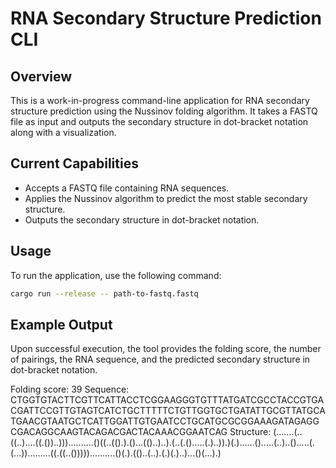 # RNA Secondary Structure Prediction CLI

## Overview

This is a work-in-progress command-line application for RNA secondary structure prediction using the Nussinov folding algorithm. It takes a FASTQ file as input and outputs the secondary structure in dot-bracket notation along with a visualization.

## Current Capabilities

- Accepts a FASTQ file containing RNA sequences.
- Applies the Nussinov algorithm to predict the most stable secondary structure.
- Outputs the secondary structure in dot-bracket notation.

## Usage

To run the application, use the following command:

```bash
cargo run --release -- path-to-fastq.fastq
```

## Example Output

Upon successful execution, the tool provides the folding score, the number of pairings, the RNA sequence, and the predicted secondary structure in dot-bracket notation.

Folding score: 39
Sequence: CTGGTGTACTTCGTTCATTACCTCGGAAGGGTGTTTATGATCGCCTACCGTGACGATTCCGTTGTAGTCATCTGCTTTTTCTGTTGGTGCTGATATTGCGTTATGCATGAACGTAATGCTCATTGGATTGTGAATCCTGCATGCGCGGAAAGATAGAGGCGACAGGCAAGTACAGACGACTACAAACGGAATCAG
Structure: (.......(..((..)....((.())..)))..........()((..(().).()...(()..)..).(..(.().....(.)..)).)(.)......().....(..)..().....(.(...)).........((.((..()))))..........()(.).(()..(..).(.)(.)..)...()(...).)
